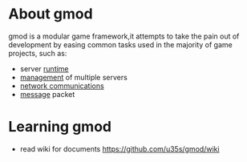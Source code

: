 # About gmod
gmod is a modular game framework,it attempts to take the pain out of development by easing common tasks used in the majority of game projects, such as:

- server [runtime](https://github.com/u35s/gmod/wiki/runtime)
- [management](https://github.com/u35s/gmod/wiki/server_management) of multiple servers
- [network communications](https://github.com/u35s/gmod/wiki/net)
- [message](//github.com/u35s/gmod/wiki/msg) packet


# Learning gmod

* read wiki for documents https://github.com/u35s/gmod/wiki
